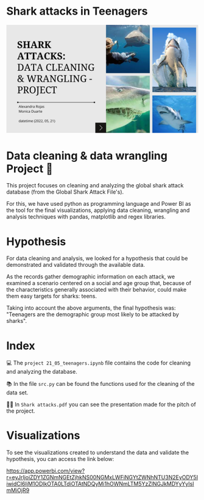 # Shark attacks in Teenagers
![cover](shark_cover.png)


# Data cleaning & data wrangling Project 🦈

This project focuses on cleaning and analyzing the global shark attack database (from the Global Shark Attack File's). 

For this, we have used python as programming language and Power BI as the tool for the final visualizations, applying data cleaning, wrangling and analysis techniques with pandas, matplotlib and  regex libraries.

# Hypothesis

For data cleaning and analysis, we looked for a hypothesis that could be demonstrated and validated through the available data. 

As the records gather demographic information on each attack, we examined a scenario centered on a social and age group that, because of the characteristics generally associated with their behavior, could make them easy targets for sharks:  teens. 

Taking into account the above arguments, the final hypothesis was:
"Teenagers are the demographic group most likely to be attacked by sharks".

# Index

💻 The `project 21_05_teenagers.ipynb` file contains the code for cleaning and analyzing the database.

📚 In the file `src.py` can be found the functions used for the cleaning of the data set.

👩‍🏫 In `Shark attacks.pdf` you can see the presentation made for the pitch of the project.    

# Visualizations

To see the visualizations created to understand the data and validate the hypothesis, you can access the link below: 

https://app.powerbi.com/view?r=eyJrIjoiZDY1ZGNmNGEtZjhkNS00NGMxLWFiNGYtZWNhNTU3N2EyODY5IiwidCI6IjM1ODlkOTA0LTdiOTAtNDQyMi1hOWNmLTM5YzZlNGJkMDYyYyIsImMiOjR9
